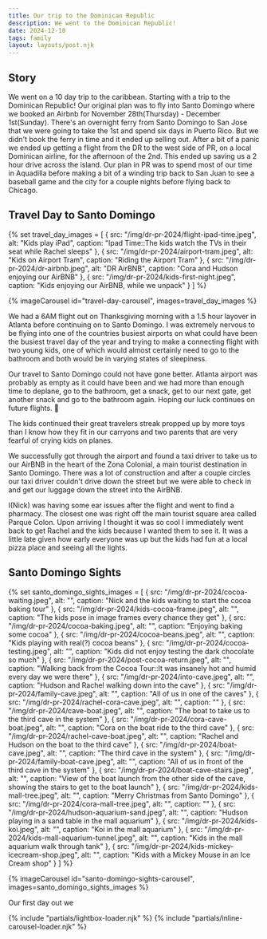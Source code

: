 ```yaml
---
title: Our trip to the Dominican Republic
description: We went to the Dominican Republic!
date: 2024-12-10
tags: family
layout: layouts/post.njk
---
```


## Story

We went on a 10 day trip to the caribbean. Starting with a trip to the Dominican Republic! Our original plan was to fly into Santo Domingo where we booked an Airbnb for November 28th(Thursday) - December 1st(Sunday). There's an overnight ferry from Santo Domingo to San Jose that we were going to take the 1st and spend six days in Puerto Rico. But we didn't book the ferry in time and it ended up selling out. After a bit of a panic we ended up getting a flight from the DR to the west side of PR, on a local Dominican airline, for the afternoon of the 2nd. This ended up saving us a 2 hour drive across the island. Our plan in PR was to spend most of our time in Aquadilla before making a bit of a winding trip back to San Juan to see a baseball game and the city for a couple nights before flying back to Chicago.

## Travel Day to Santo Domingo

{% set travel_day_images = [
{ src: "/img/dr-pr-2024/flight-ipad-time.jpeg", alt: "Kids play iPad", caption: "Ipad Time::The kids watch the TVs in their seat while Rachel sleeps" },
{ src: "/img/dr-pr-2024/airport-tram.jpeg", alt: "Kids on Airport Tram", caption: "Riding the Airport Tram" },
{ src: "/img/dr-pr-2024/dr-airbnb.jpeg", alt: "DR AirBNB", caption: "Cora and Hudson enjoying our AirBNB" },
{ src: "/img/dr-pr-2024/kids-first-night.jpeg", caption: "Kids enjoying our AirBNB, while we unpack" }
] %}

{% imageCarousel id="travel-day-carousel", images=travel_day_images %}

We had a 6AM flight out on Thanksgiving morning with a 1.5 hour layover in Atlanta before continuing on to Santo Domingo. I was extremely nervous to be flying into one of the countries busiest airports on what could have been the busiest travel day of the year and trying to make a connecting flight with two young kids, one of which would almost certainly need to go to the bathroom and both would be in varying states of sleepiness. 

Our travel to Santo Domingo could not have gone better. Atlanta airport was probably as empty as it could have been and we had more than enough time to deplane, go to the bathroom, get a snack, get to our next gate, get another snack and go to the bathroom again. Hoping our luck continues on future flights. 🤞

The kids continued their great travelers streak propped up by more toys than I know how they fit in our carryons and two parents that are very fearful of crying kids on planes.

We successfully got through the airport and found a taxi driver to take us to our AirBNB in the heart of the Zona Colonial, a main tourist destination in Santo Domingo. There was a lot of construction and after a couple circles our taxi driver couldn't drive down the street but we were able to check in and get our luggage down the street into the AirBNB.

I(Nick) was having some ear issues after the flight and went to find a pharmacy. The closest one was right off the main tourist square area called Parque Colon. Upon arriving I thought it was so cool I immediately went back to get Rachel and the kids because I wanted them to see it. It was a little late given how early everyone was up but the kids had fun at a local pizza place and seeing all the lights.


## Santo Domingo Sights

{% set santo_domingo_sights_images = [
{ src: "/img/dr-pr-2024/cocoa-waiting.jpeg", alt: "", caption: "Nick and the kids waiting to start the cocoa baking tour" },
{ src: "/img/dr-pr-2024/kids-cocoa-frame.jpeg", alt: "", caption: "The kids pose in image frames every chance they get" },
{ src: "/img/dr-pr-2024/cocoa-baking.jpeg", alt: "", caption: "Enjoying baking some cocoa" },
{ src: "/img/dr-pr-2024/cocoa-beans.jpeg", alt: "", caption: "Kids playing with real(?) cocoa beans" },
{ src: "/img/dr-pr-2024/cocoa-testing.jpeg", alt: "", caption: "Kids did not enjoy testing the dark chocolate so much" },
{ src: "/img/dr-pr-2024/post-cocoa-return.jpeg", alt: "", caption: "Walking back from the Cocoa Tour::It was insanely hot and humid every day we were there" },
{ src: "/img/dr-pr-2024/into-cave.jpeg", alt: "", caption: "Hudson and Rachel walking down into the cave" },
{ src: "/img/dr-pr-2024/family-cave.jpeg", alt: "", caption: "All of us in one of the caves" },
{ src: "/img/dr-pr-2024/rachel-cora-cave.jpeg", alt: "", caption: "" },
{ src: "/img/dr-pr-2024/cave-boat.jpeg", alt: "", caption: "The boat to take us to the third cave in the system" },
{ src: "/img/dr-pr-2024/cora-cave-boat.jpeg", alt: "", caption: "Cora on the boat ride to the third cave" },
{ src: "/img/dr-pr-2024/rachel-cave-boat.jpeg", alt: "", caption: "Rachel and Hudson on the boat to the third cave" },
{ src: "/img/dr-pr-2024/boat-cave.jpeg", alt: "", caption: "The third cave in the system" },
{ src: "/img/dr-pr-2024/family-boat-cave.jpeg", alt: "", caption: "All of us in front of the third cave in the system" },
{ src: "/img/dr-pr-2024/boat-cave-stairs.jpeg", alt: "", caption: "View of the boat launch from the other side of the cave, showing the stairs to get to the boat launch" },
{ src: "/img/dr-pr-2024/kids-mall-tree.jpeg", alt: "", caption: "Merry Christmas from Santo Domingo" },
{ src: "/img/dr-pr-2024/cora-mall-tree.jpeg", alt: "", caption: "" },
{ src: "/img/dr-pr-2024/hudson-aquarium-sand.jpeg", alt: "", caption: "Hudson playing in a sand table in the mall aquarium" },
{ src: "/img/dr-pr-2024/kids-koi.jpeg", alt: "", caption: "Koi in the mall aquarium" },
{ src: "/img/dr-pr-2024/kids-mall-aquarium-tunnel.jpeg", alt: "", caption: "Kids in the mall aquarium walk through tank" },
{ src: "/img/dr-pr-2024/kids-mickey-icecream-shop.jpeg", alt: "", caption: "Kids with a Mickey Mouse in an Ice Cream shop" }
] %}

{% imageCarousel id="santo-domingo-sights-carousel", images=santo_domingo_sights_images %}

Our first day out we 

{% include "partials/lightbox-loader.njk" %}
{% include "partials/inline-carousel-loader.njk" %} 